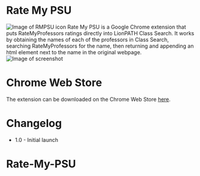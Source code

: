 # Rate My PSU
![Image of RMPSU icon]("icon.png")
Rate My PSU is a Google Chrome extension that puts RateMyProfessors ratings directly into LionPATH Class Search. It works by obtaining the names of each of the professors in Class Search, searching RateMyProfessors for the name, then returning and appending an html element next to the name in the original webpage.
![Image of screenshot]("http://i.imgur.com/cax5qFl.png")
# Chrome Web Store
The extension can be downloaded on the Chrome Web Store <a href="">here</a>.
# Changelog
* 1.0   - Initial launch
# Rate-My-PSU
